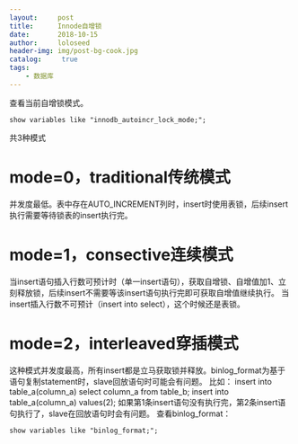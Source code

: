 ```yaml
---
layout:     post
title:      Innode自增锁
date:       2018-10-15
author:     loloseed
header-img: img/post-bg-cook.jpg
catalog: 	 true
tags:
    - 数据库
---
```

查看当前自增锁模式。

    show variables like "innodb_autoincr_lock_mode;";
共3种模式
# mode=0，traditional传统模式
并发度最低。表中存在AUTO_INCREMENT列时，insert时使用表锁，后续insert执行需要等待锁表的insert执行完。
# mode=1，consective连续模式
当insert语句插入行数可预计时（单一insert语句），获取自增锁、自增值加1、立刻释放锁，后续insert不需要等该insert语句执行完即可获取自增值继续执行。
当insert插入行数不可预计（insert into select），这个时候还是表锁。
# mode=2，interleaved穿插模式
这种模式并发度最高，所有insert都是立马获取锁并释放。binlog_format为基于语句复制statement时，slave回放语句时可能会有问题。
比如：
    insert into table_a(column_a) select column_a from table_b;
    insert into table_a(column_a) values(2);
如果第1条insert语句没有执行完，第2条insert语句执行了，slave在回放语句时会有问题。
查看binlog_format：

    show variables like "binlog_format;";